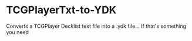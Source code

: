 # TCGPlayerTxt-to-YDK
Converts a TCGPlayer Decklist text file into a .ydk file... If that's something you need
